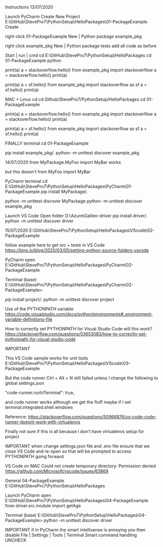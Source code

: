 Instructions
13/07/2020


Launch PyCharm
Create New Project
E:\GitHub\StevePro7\PythonSetup\HelloPackages\01-PackageExample
Create


right click 01-PackageExample
New | Python package
example_pkg

right click example_pkg
New | Python package
tests
add all code as before

Start | run | cmd
cd E:\GitHub\StevePro7\PythonSetup\HelloPackages
cd 01-PackageExample
python

print(a)
a = stackoverflow.hello()
from example_pkg import stackoverflow
a = stackoverflow.hello()
print(a)

print(a)
a = sf.hello()
from example_pkg import stackoverflow as sf
a = sf.hello()
print(a)


MAC + Linux
cd
cd Github/StevePro7/PythonSetup/HelloPackages
cd 01-PackageExample

print(a)
a = stackoverflow.hello()
from example_pkg import stackoverflow
a = stackoverflow.hello()
print(a)

print(a)
a = sf.hello()
from example_pkg import stackoverflow as sf
a = sf.hello()
print(a)


FINALLY
terminal
cd 01-PackageExample

pip install example_pkg/.
python -m unittest discover example_pkg


14/07/2020
from MyPackage.MyFoo import MyBar
works

but this doesn't
from MyFoo import MyBar

PyCharm terminal
cd E:\GitHub\StevePro7\PythonSetup\HelloPackages\PyCharm\01-PackageExample
pip install MyPackage/.

python -m unittest discover MyPackage
python -m unittest discover example_pkg


Launch VS Code
Open folder
D:\Azure\Galileo-driver
pip install driver/.
python -m unittest discover driver


15/07/2020
E:\GitHub\StevePro7\PythonSetup\HelloPackages\VScode\02-PackageExample

follow example here to get src + teste in VS Code
https://binx.io/blog/2020/03/05/setting-python-source-folders-vscode


PyCharm
open E:\GitHub\StevePro7\PythonSetup\HelloPackages\PyCharm\02-PackageExample

Terminal
(base) E:\GitHub\StevePro7\PythonSetup\HelloPackages\PyCharm\02-PackageExample>

pip install project/.
python -m unittest discover project


Use of the PYTHONPATH variable
https://code.visualstudio.com/docs/python/environments#_environment-variable-definitions-file


How to correctly set PYTHONPATH for Visual Studio Code
will this work?
https://stackoverflow.com/questions/53653083/how-to-correctly-set-pythonpath-for-visual-studio-code


IMPORTANT


This VS Code sample works for unit tssts 
E:\GitHub\StevePro7\PythonSetup\HelloPackages\VScode\03-PackageExample

But the code runner Ctrl + Alt + N still failed
unless I change the following to global settings.json

"code-runner.runInTerminal": true,

and code runner works although we get the fluff
maybe if I set 
terminal.integrated.shell.windows

Reference:
https://stackoverflow.com/questions/50966876/vs-code-code-runner-doesnt-work-with-virtualenvs

Finally not sure if this is all because I don't have virtualenvs setup for project


IMPORTANT
when change settings.json file and .env file
ensure that we close VS Code and re-open
so that will be prompted to access PYTHONPATH 
going forward


VS Code on MAC
Could not create temporary directory: Permission denied
https://github.com/Microsoft/vscode/issues/63869



General
04-PackageExample
E:\GitHub\StevePro7\PythonSetup\HelloPackages

Launch PyCharm
open
E:\GitHub\StevePro7\PythonSetup\HelloPackages\04-PackageExample
from driver.src.module import getAge

Terminal
(base) E:\GitHub\StevePro7\PythonSetup\HelloPackages\04-PackageExample>
python -m  unittest discover driver


IMPORTANT
if in PyCharm the smart intellisense is annoying you then disable
File | Settings | Tools | Terminal
Smart command handling		UNCHECK
